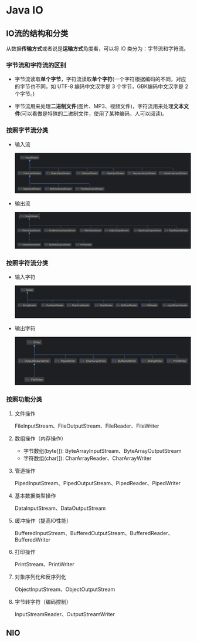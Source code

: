 # Java IO

## IO流的结构和分类

从数据**传输方式**或者说是**运输方式**角度看，可以将 IO 类分为：字节流和字符流。

### 字节流和字符流的区别

* 字节流读取**单个字节**，字符流读取**单个字符**(一个字符根据编码的不同，对应的字节也不同，如 UTF-8 编码中文汉字是 3 个字节，GBK编码中文汉字是 2 个字节。)

* 字节流用来处理**二进制文件**(图片、MP3、视频文件)，字符流用来处理**文本文件**(可以看做是特殊的二进制文件，使用了某种编码，人可以阅读)。

### 按照字节流分类

* 输入流

    ![InputStream](/assert/InputStream.png)

* 输出流

    ![](/assert/OutputStream.png)

### 按照字符流分类

* 输入字符

    ![](/assert/Reader.png)

* 输出字符

    ![](/assert/Writer.png)

### 按照功能分类

1. 文件操作

   FileInputStream、FileOutputStream、FileReader、FileWriter

2. 数组操作（内存操作）

   * 字节数组(byte[]): ByteArrayInputStream、ByteArrayOutputStream
   * 字符数组(char[]): CharArrayReader、CharArrayWriter

3. 管道操作

   PipedInputStream、PipedOutputStream、PipedReader、PipedWriter

4. 基本数据类型操作

   DataInputStream、DataOutputStream

5. 缓冲操作（提高IO性能）

   BufferedInputStream、BufferedOutputStream、BufferedReader、BufferedWriter

6. 打印操作

   PrintStream、PrintWriter

7. 对象序列化和反序列化

   ObjectInputStream、ObjectOutputStream

8. 字节转字符（编码控制）

   InputStreamReader、OutputStreamWriter

## NIO

